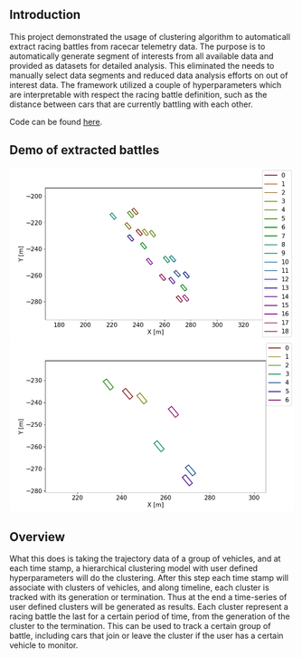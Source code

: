 ## Introduction
This project demonstrated the usage of clustering algorithm to automaticall extract racing battles from racecar telemetry data. The purpose is to automatically generate segment of interests from all available data and provided as datasets for detailed analysis. This eliminated the needs to manually select data segments and reduced data analysis efforts on out of interest data. The framework utilized a couple of hyperparameters which are interpretable with respect the racing battle definition, such as the distance between cars that are currently battling with each other. 

Code can be found [here](https://github.com/ylin62/Clustering-Study/tree/master/scripts).

## Demo of extracted battles

![](imgs/cluster_17.gif) ![](imgs/cluster_42.gif)

## Overview

What this does is taking the trajectory data of a group of vehicles, and at each time stamp, a hierarchical clustering model with user defined hyperparameters will do the clustering. After this step each time stamp will associate with clusters of vehicles, and along timeline, each cluster is tracked with its generation or termination. Thus at the end a time-series of user defined clusters will be generated as results. Each cluster represent a racing battle the last for a certain period of time, from the generation of the cluster to the termination. This can be used to track a certain group of battle, including cars that join or leave the cluster if the user has a certain vehicle to monitor. 
